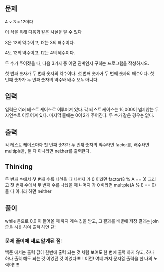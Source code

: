 ## 문제
4 × 3 = 12이다.

이 식을 통해 다음과 같은 사실을 알 수 있다.

3은 12의 약수이고, 12는 3의 배수이다.

4도 12의 약수이고, 12는 4의 배수이다.

두 수가 주어졌을 때, 다음 3가지 중 어떤 관계인지 구하는 프로그램을 작성하시오.

첫 번째 숫자가 두 번째 숫자의 약수이다.
첫 번째 숫자가 두 번째 숫자의 배수이다.
첫 번째 숫자가 두 번째 숫자의 약수와 배수 모두 아니다.
## 입력
입력은 여러 테스트 케이스로 이루어져 있다. 각 테스트 케이스는 10,000이 넘지않는 두 자연수로 이루어져 있다. 마지막 줄에는 0이 2개 주어진다. 두 수가 같은 경우는 없다.

## 출력
각 테스트 케이스마다 첫 번째 숫자가 두 번째 숫자의 약수라면 factor를, 배수라면 multiple을, 둘 다 아니라면 neither를 출력한다.

## Thinking
두 번째 수에서 첫 번째 수를 나눴을 때 나머지 가 0 이라면 factor(B % A == 0)
그리고 첫 번째 수에서 두 번째 수를 나눴을 때 나머지 가 0 이라면 multiple(A % B == 0)
둘 다 아니라 하면 neither

## 풀이
while 문으로 0,0 이 들어올 때 까지 계속 값을 받고, 그 결과를 배열에 저장
결과는 join 문을 사용 하여 출력 하면 끝!

### 문제 풀이에 새로 알게된 점!
백준 에서는 출력 값이 한번에 출력 되는 것 처럼 보여도
한 번에 출력 하지 않고, 하나 하나 출력 해도 되는 것 이었던 것 이었다!!!!!!
이런! 여태 까지 문자열 출력을 한 나의 노력이!!!!!